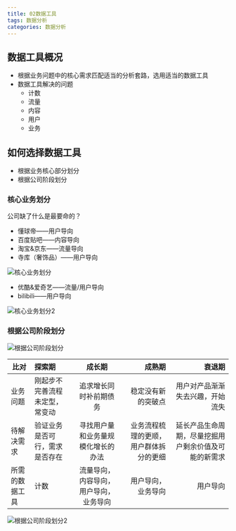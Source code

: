 ```yaml
---
title: 02数据工具
tags: 数据分析
categories: 数据分析
---
```




## 数据工具概况

* 根据业务问题中的核心需求匹配适当的分析套路，选用适当的数据工具
* 数据工具解决的问题
   * 计数
   * 流量
   * 内容
   * 用户
   * 业务
   
## 如何选择数据工具

* 根据业务核心部分划分
* 根据公司阶段划分

### 核心业务划分

公司缺了什么是最要命的？

* 懂球帝——用户导向
* 百度贴吧——内容导向
* 淘宝&京东——流量导向
* 寺库（奢饰品）——用户导向

![核心业务划分](./02.png)
* 优酷&爱奇艺——流量/用户导向
* bilibili——用户导向

![核心业务划分2](./03.png)

### 根据公司阶段划分

![根据公司阶段划分](./01.png)

比对|探索期|成长期|成熟期|衰退期
--|:--|:--:|--:|--:
业务问题|刚起步不完善流程未定型，常变动|追求增长同时补前期债务|稳定没有新的突破点|用户对产品渐渐失去兴趣，开始流失
待解决需求|验证业务是否可行，需求是否存在|寻找用户量和业务量规模化增长的办法|业务流程梳理的更顺，用户群体拆分的更细|延长产品生命周期，尽量挖掘用户剩余价值及可能的新需求
所需的数据工具|计数|流量导向，内容导向，用户导向，业务导向|用户导向，业务导向|用户导向

![根据公司阶段划分2](./04.png)